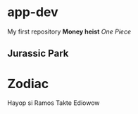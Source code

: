 # app-dev
My first repository
**Money heist** 
*One Piece*
## Jurassic Park
# Zodiac
Hayop si Ramos
Takte
Ediowow
